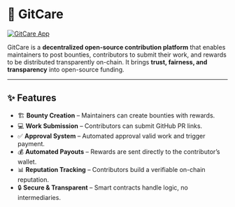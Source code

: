 # 🔗 GitCare

[![GitCare App](https://img.shields.io/badge/GitHub-GitCare--app-blue?logo=github)](https://github.com/KILLERTIAN/Gitcare-app)

GitCare is a **decentralized open-source contribution platform** that enables maintainers to post bounties, contributors to submit their work, and rewards to be distributed transparently on-chain. It brings **trust, fairness, and transparency** into open-source funding.

---

## ✨ Features
- 🏗️ **Bounty Creation** – Maintainers can create bounties with rewards.
- 💻 **Work Submission** – Contributors can submit GitHub PR links.
- ✅ **Approval System** – Automated approval valid work and trigger payment.
- 💰 **Automated Payouts** – Rewards are sent directly to the contributor’s wallet.
- 📊 **Reputation Tracking** – Contributors build a verifiable on-chain reputation.
- 🔒 **Secure & Transparent** – Smart contracts handle logic, no intermediaries.

